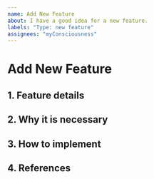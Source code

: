 ```yaml
---
name: Add New Feature
about: I have a good idea for a new feature.
labels: "Type: new feature"
assignees: "myConsciousness"
---
```


# Add New Feature

## 1. Feature details

## 2. Why it is necessary

## 3. How to implement

## 4. References
